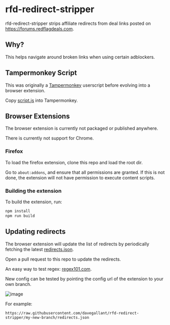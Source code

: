 # rfd-redirect-stripper

rfd-redirect-stripper strips affiliate redirects from deal links posted on https://forums.redflagdeals.com.

## Why?

This helps navigate around broken links when using certain adblockers.

## Tampermonkey Script

This was originally a [Tampermonkey](https://www.tampermonkey.net/) userscript before evolving into a browser extension.

Copy [script.js](./script.js) into Tampermonkey.

## Browser Extensions

The browser extension is currently not packaged or published anywhere.

There is currently not support for Chrome.

### Firefox

To load the firefox extension, clone this repo and load the root dir.

Go to `about:addons`, and ensure that all permissions are granted. If this is not done, the extension will not have permission to execute content scripts.

### Building the extension

To build the extension, run:

```sh
npm install
npm run build
```

## Updating redirects

The browser extension will update the list of redirects by periodically fetching the latest [redirects.json](redirects.json).

Open a pull request to this repo to update the redirects.

An easy way to test regex: [regex101.com](https://regex101.com/).

New config can be tested by pointing the config url of the extension to your own branch.

![image](https://user-images.githubusercontent.com/4519234/230703252-a7e09cf6-d0e5-4f54-8973-3b93d4a4a5a2.png)

For example:

```text
https://raw.githubusercontent.com/davegallant/rfd-redirect-stripper/my-new-branch/redirects.json
```
